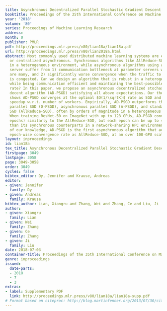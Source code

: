 ```yaml
---
title: Asynchronous Decentralized Parallel Stochastic Gradient Descent
booktitle: Proceedings of the 35th International Conference on Machine Learning
year: '2018'
volume: '80'
series: Proceedings of Machine Learning Research
address: 
month: 0
publisher: PMLR
pdf: http://proceedings.mlr.press/v80/lian18a/lian18a.pdf
url: http://proceedings.mlr.press/v80/lian2018a.html
abstract: Most commonly used distributed machine learning systems are either synchronous
  or centralized asynchronous. Synchronous algorithms like AllReduce-SGD perform poorly
  in a heterogeneous environment, while asynchronous algorithms using a parameter
  server suffer from 1) communication bottleneck at parameter servers when workers
  are many, and 2) significantly worse convergence when the traffic to parameter server
  is congested. Can we design an algorithm that is robust in a heterogeneous environment,
  while being communication efficient and maintaining the best-possible convergence
  rate? In this paper, we propose an asynchronous decentralized stochastic gradient
  decent algorithm (AD-PSGD) satisfying all above expectations. Our theoretical analysis
  shows AD-PSGD converges at the optimal $O(1/\sqrtK)$ rate as SGD and has linear
  speedup w.r.t. number of workers. Empirically, AD-PSGD outperforms the best of decentralized
  parallel SGD (D-PSGD), asynchronous parallel SGD (A-PSGD), and standard data parallel
  SGD (AllReduce-SGD), often by orders of magnitude in a heterogeneous environment.
  When training ResNet-50 on ImageNet with up to 128 GPUs, AD-PSGD converges (w.r.t
  epochs) similarly to the AllReduce-SGD, but each epoch can be up to 4-8x faster
  than its synchronous counterparts in a network-sharing HPC environment. To the best
  of our knowledge, AD-PSGD is the first asynchronous algorithm that achieves a similar
  epoch-wise convergence rate as AllReduce-SGD, at an over 100-GPU scale.
layout: inproceedings
id: lian18a
tex_title: Asynchronous Decentralized Parallel Stochastic Gradient Descent
firstpage: 3049
lastpage: 3058
page: 3049-3058
order: 3049
cycles: false
bibtex_editor: Dy, Jennifer and Krause, Andreas
editor:
- given: Jennifer
  family: Dy
- given: Andreas
  family: Krause
bibtex_author: Lian, Xiangru and Zhang, Wei and Zhang, Ce and Liu, Ji
author:
- given: Xiangru
  family: Lian
- given: Wei
  family: Zhang
- given: Ce
  family: Zhang
- given: Ji
  family: Liu
date: 2018-07-03
container-title: Proceedings of the 35th International Conference on Machine Learning
genre: inproceedings
issued:
  date-parts:
  - 2018
  - 7
  - 3
extras:
- label: Supplementary PDF
  link: http://proceedings.mlr.press/v80/lian18a/lian18a-supp.pdf
# Format based on citeproc: http://blog.martinfenner.org/2013/07/30/citeproc-yaml-for-bibliographies/
---
```

